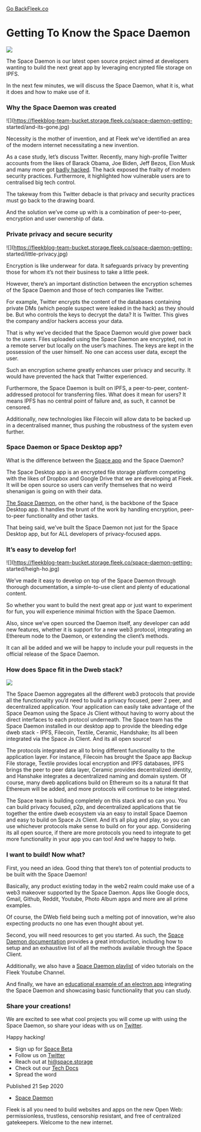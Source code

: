 [Go Back](../../)[Fleek.co](https://Fleek.co)

# Getting To Know the Space Daemon

![](https://fleek-team-bucket.storage.fleek.co/DWebStack%20\(1\).png)

The Space Daemon is our latest open source project aimed at developers wanting
to build the next great app by leveraging encrypted file storage on IPFS.

In the next few minutes, we will discuss the Space Daemon, what it is, what it
does and how to make use of it.

### Why the Space Daemon was created

![](https://fleekblog-team-bucket.storage.fleek.co/space-daemon-getting-
started/and-its-gone.jpg)

Necessity is the mother of invention, and at Fleek we’ve identified an area of
the modern internet necessitating a new invention.

As a case study, let’s discuss Twitter. Recently, many high-profile Twitter
accounts from the likes of Barack Obama, Joe Biden, Jeff Bezos, Elon Musk and
many more got [badly hacked](https://www.bbc.com/news/technology-53445090).
The hack exposed the frailty of modern security practices. Furthermore, it
highlighted how vulnerable users are to centralised big tech control.

The takeway from this Twitter debacle is that privacy and security practices
must go back to the drawing board.

And the solution we’ve come up with is a combination of peer-to-peer,
encryption and user ownership of data.

### Private privacy and secure security

![](https://fleekblog-team-bucket.storage.fleek.co/space-daemon-getting-
started/little-privacy.jpg)

Encryption is like underwear for data. It safeguards privacy by preventing
those for whom it’s not their business to take a little peek.

However, there’s an important distinction between the encryption schemes of
the Space Daemon and those of tech companies like Twitter.

For example, Twitter encrypts the content of the databases containing private
DMs (which people suspect were leaked in the hack) as they should be. But who
controls the keys to decrypt the data? It is Twitter. This gives the company
and/or hackers access your data.

That is why we’ve decided that the Space Daemon would give power back to the
users. Files uploaded using the Space Daemon are encrypted, not in a remote
server but locally on the user’s machines. The keys are kept in the possession
of the user himself. No one can access user data, except the user.

Such an encryption scheme greatly enhances user privacy and security. It would
have prevented the hack that Twitter experienced.

Furthermore, the Space Daemon is built on IPFS, a peer-to-peer, content-
addressed protocol for transferring files. What does it mean for users? It
means IPFS has no central point of failure and, as such, it cannot be
censored.

Additionally, new technologies like Filecoin will allow data to be backed up
in a decentralised manner, thus pushing the robustness of the system even
further.

### Space Daemon or Space Desktop app?

What is the difference between the [Space
app](https://blog.space.storage/posts/Introducing-Space) and the Space Daemon?

The Space Desktop app is an encrypted file storage platform competing with the
likes of Dropbox and Google Drive that we are developing at Fleek. It will be
open source so users can verify themselves that no weird shenanigan is going
on with their data.

[The Space Daemon](https://github.com/FleekHQ/space-daemon), on the other
hand, is the backbone of the Space Desktop app. It handles the brunt of the
work by handling encryption, peer-to-peer functionality and other tasks.

That being said, we’ve built the Space Daemon not just for the Space Desktop
app, but for ALL developers of privacy-focused apps.

### It’s easy to develop for!

![](https://fleekblog-team-bucket.storage.fleek.co/space-daemon-getting-
started/heigh-ho.jpg)

We’ve made it easy to develop on top of the Space Daemon through thorough
documentation, a simple-to-use client and plenty of educational content.

So whether you want to build the next great app or just want to experiment for
fun, you will experience minimal friction with the Space Daemon.

Also, since we’ve open sourced the Daemon itself, any developer can add new
features, whether it is support for a new web3 protocol, integrating an
Ethereum node to the Daemon, or extending the client’s methods.

It can all be added and we will be happy to include your pull requests in the
official release of the Space Daemon.

### How does Space fit in the Dweb stack?

![](https://fleek-team-bucket.storage.fleek.co/DWebStack%20\(1\).png)

The Space Daemon aggregates all the different web3 protocols that provide all
the functionality you’d need to build a privacy focused, peer 2 peer, and
decentralized application. Your application can easily take advantage of the
Space Deamon using the Space Js Client without having to worry about the
direct interfaces to each protocol underneath. The Space team has the Space
Daemon installed in our desktop app to provide the bleeding edge dweb stack -
IPFS, Filecoin, Textile, Ceramic, Handshake; Its all been integrated via the
Space Js Client. And its all open source!

The protocols integrated are all to bring different functionality to the
application layer. For instance, Filecoin has brought the Space app Backup
File storage, Textile provides local encryption and IPFS databases, IPFS
brings the peer to peer data layer, Ceramic provides decentralized identity,
and Hanshake integrates a decentralized naming and domain system. Of course,
many dweb applications build on Ethereum so its a natural fit that Ethereum
will be added, and more protocols will continue to be integrated.

The Space team is building completely on this stack and so can you. You can
build privacy focused, p2p, and decentralized applications that tie together
the entire dweb ecosystem via an easy to install Space Daemon and easy to
build on Space Js Client. And it’s all plug and play, so you can use whichever
protocols make sense to build on for your app. Considering its all open
source, if there are more protocols you need to integrate to get more
functionality in your app you can too! And we’re happy to help.

### I want to build! Now what?

First, you need an idea. Good thing that there’s ton of potential products to
be built with the Space Daemon!

Basically, any product existing today in the web2 realm could make use of a
web3 makeover supported by the Space Daemon. Apps like Google docs, Gmail,
Github, Reddit, Youtube, Photo Album apps and more are all prime examples.

Of course, the DWeb field being such a melting pot of innovation, we’re also
expecting products no one has even thought about yet.

Second, you will need resources to get you started. As such, the [Space Daemon
documentation](https://docs.fleek.co/space-daemon/getting-started/) provides a
great introduction, including how to setup and an exhaustive list of all the
methods available through the Space Client.

Additionally, we also have a [Space Daemon
playlist](https://www.youtube.com/playlist?list=PL3v9ZaTBrN9F8V5AjUTJm2jhKM24abPbk)
of video tutorials on the Fleek Youtube Channel.

And finally, we have an [educational example of an electron
app](https://github.com/FleekHQ/space-client-workshop) integrating the Space
Daemon and showcasing basic functionality that you can study.

### Share your creations!

We are excited to see what cool projects you will come up with using the Space
Daemon, so share your ideas with us on
[Twitter](https://twitter.com/spacestorage).

Happy hacking!

  * Sign up for [Space Beta](https://space.storage)
  * Follow us on [Twitter](https://twitter.com/spacestorage)
  * Reach out at hi@space.storage
  * Check out our [Tech Docs](https://docs.fleek.co/space-daemon/overview/)
  * Spread the word

Published 21 Sep 2020

  * [Space Daemon](../../tag/space-daemon/)

Fleek is all you need to build websites and apps on the new Open Web:
permissionless, trustless, censorship resistant, and free of centralized
gatekeepers. Welcome to the new internet.[](https://www.twitter.com/FleekHQ)

